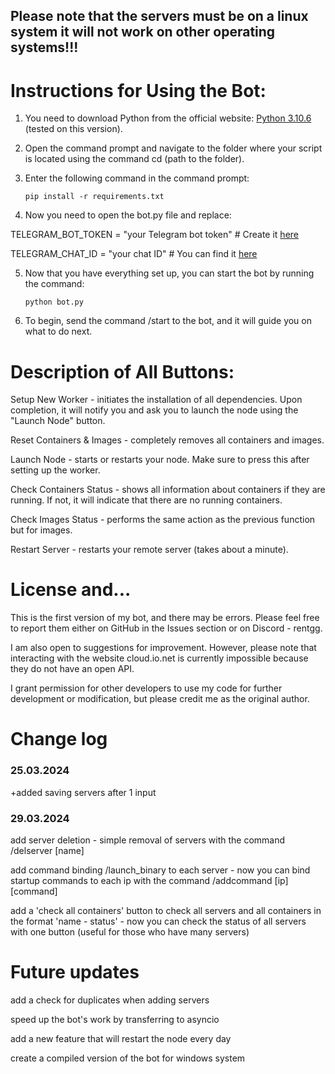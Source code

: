 ## Please note that the servers must be on a linux system it will not work on other operating systems!!!



# Instructions for Using the Bot:

1. You need to download Python from the official website: [Python 3.10.6](https://www.python.org/downloads/release/python-3106/) (tested on this version).

2. Open the command prompt and navigate to the folder where your script is located using the command cd (path to the folder).

3. Enter the following command in the command prompt: <pre>```pip install -r requirements.txt```</pre>

4. Now you need to open the bot.py file and replace:

TELEGRAM_BOT_TOKEN = "your Telegram bot token" # Create it [here](https://t.me/BotFather)

TELEGRAM_CHAT_ID = "your chat ID" # You can find it [here](https://t.me/myidbot)

5. Now that you have everything set up, you can start the bot by running the command:<pre>```python bot.py```</pre>

6. To begin, send the command /start to the bot, and it will guide you on what to do next.





# Description of All Buttons:

Setup New Worker - initiates the installation of all dependencies. Upon completion, it will notify you and ask you to launch the node using the "Launch Node" button.

Reset Containers & Images - completely removes all containers and images.

Launch Node - starts or restarts your node. Make sure to press this after setting up the worker.

Check Containers Status - shows all information about containers if they are running. If not, it will indicate that there are no running containers.

Check Images Status - performs the same action as the previous function but for images.

Restart Server - restarts your remote server (takes about a minute).



# License and...

This is the first version of my bot, and there may be errors. Please feel free to report them either on GitHub in the Issues section or on Discord - rentgg.

I am also open to suggestions for improvement. However, please note that interacting with the website cloud.io.net is currently impossible because they do not have an open API.

I grant permission for other developers to use my code for further development or modification, but please credit me as the original author.


# Change log
### 25.03.2024

+added saving servers after 1 input

### 29.03.2024
add server deletion - simple removal of servers with the command /delserver [name]

add command binding /launch_binary to each server - now you can bind startup commands to each ip with the command /addcommand [ip] [command]

add a 'check all containers' button to check all servers and all containers in the format 'name - status' - now you can check the status of all servers with one button (useful for those who have many servers)

# Future updates
add a check for duplicates when adding servers

speed up the bot's work by transferring to asyncio

add a new feature that will restart the node every day

create a compiled version of the bot for windows system

